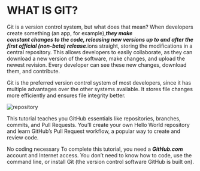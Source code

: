 # **WHAT IS GIT?**
Git is a version control system, but what does that mean? When developers create something (an app, for example),***they make  
        constant changes to the code, releasing new versions up to and after the first official (non-beta) release***.ions straight, storing the modifications in a central repository. This allows developers to easily collaborate, as they can download a new version of the software, make changes, and upload the newest revision. Every developer can see these new changes, download them, and contribute.
                  
Git is the preferred version control system of most developers, since it has multiple advantages over the other systems available. It stores file changes more efficiently and ensures file integrity better.


![repository](https://user-images.githubusercontent.com/84713762/119439942-0846cb00-bd2c-11eb-86a8-4f54318c2b35.png)


This tutorial teaches you GitHub essentials like repositories, branches, commits, and Pull Requests. You’ll create your own Hello World repository and learn GitHub’s Pull Request workflow, a popular way to create and review code.

No coding necessary
To complete this tutorial, you need a ***GitHub.com*** account and Internet access. You don’t need to know how to code, use the command line, or install Git (the version control software GitHub is built on).
